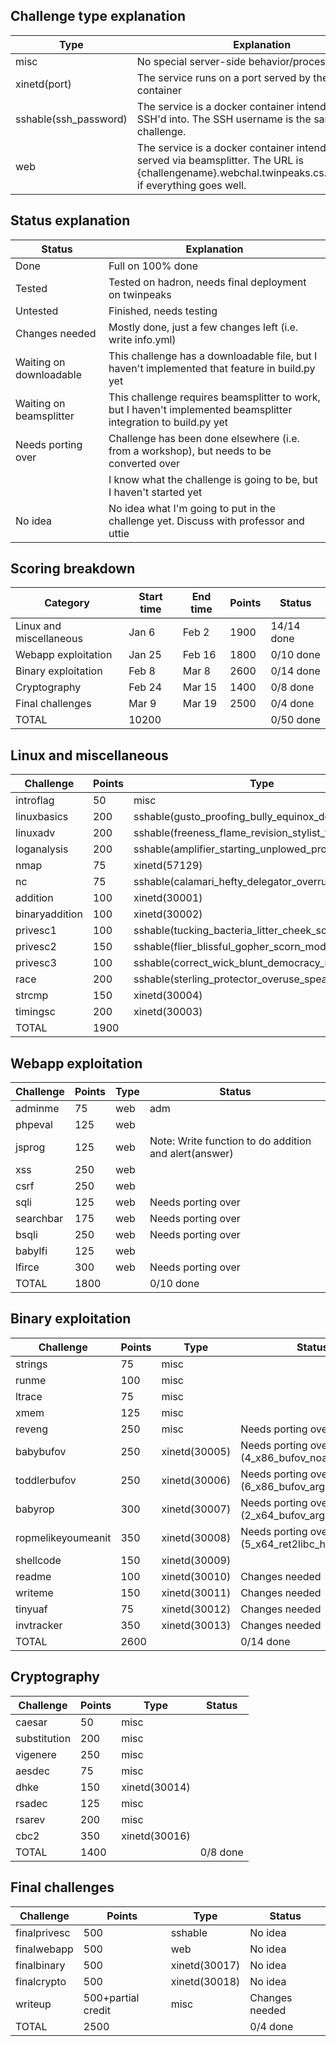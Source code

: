 ## Challenge type explanation
|Type|Explanation|
|-|-|
|misc|No special server-side behavior/processing needed|
|xinetd(port)|The service runs on a port served by the xinetd container|
|sshable(ssh_password)|The service is a docker container intended to be SSH'd into. The SSH username is the same as the challenge.|
|web|The service is a docker container intended to be served via beamsplitter. The URL is {challengename}.webchal.twinpeaks.cs.ucdavis.edu, if everything goes well.|

## Status explanation
|Status|Explanation|
|-|-|
|Done|Full on 100% done|
|Tested|Tested on hadron, needs final deployment on twinpeaks
|Untested|Finished, needs testing|
|Changes needed|Mostly done, just a few changes left (i.e. write info.yml)|
|Waiting on downloadable|This challenge has a downloadable file, but I haven't implemented that feature in build.py yet|
|Waiting on beamsplitter|This challenge requires beamsplitter to work, but I haven't implemented beamsplitter integration to build.py yet|
|Needs porting over|Challenge has been done elsewhere (i.e. from a workshop), but needs to be converted over|
||I know what the challenge is going to be, but I haven't started yet|
|No idea|No idea what I'm going to put in the challenge yet. Discuss with professor and uttie|

## Scoring breakdown
|Category|Start time|End time|Points|Status|
|-|-|-|-|-|
|Linux and miscellaneous|Jan 6|Feb 2|1900|14/14 done|
|Webapp exploitation|Jan 25|Feb 16|1800|0/10 done|
|Binary exploitation|Feb 8|Mar 8|2600|0/14 done|
|Cryptography|Feb 24|Mar 15|1400|0/8 done|
|Final challenges|Mar 9|Mar 19|2500|0/4 done|
|TOTAL|10200|||0/50 done|
## Linux and miscellaneous
|Challenge|Points|Type|Status|
|-|-|-|-|
|introflag|50|misc|Done|
|linuxbasics|200|sshable(gusto_proofing_bully_equinox_deceiving)|Done|
|linuxadv|200|sshable(freeness_flame_revision_stylist_truth)|Done|
|loganalysis|200|sshable(amplifier_starting_unplowed_propose_aflame)|Done|
|nmap|75|xinetd(57129)|Done|
|nc|75|sshable(calamari_hefty_delegator_overrule_props)|Done|
|addition|100|xinetd(30001)|Done|
|binaryaddition|100|xinetd(30002)|Done|
|privesc1|100|sshable(tucking_bacteria_litter_cheek_scrutiny)|Done|
|privesc2|150|sshable(flier_blissful_gopher_scorn_modular)|Done|
|privesc3|100|sshable(correct_wick_blunt_democracy_rare)|Done|
|race|200|sshable(sterling_protector_overuse_spearmint_violet)|Done|
|strcmp|150|xinetd(30004)|Done|
|timingsc|200|xinetd(30003)|Done|
|TOTAL|1900||Done|

## Webapp exploitation
|Challenge|Points|Type|Status|
|-|-|-|-|
|adminme|75|web|adm|
|phpeval|125|web||
|jsprog|125|web|Note: Write function to do addition and alert(answer)|
|xss|250|web||
|csrf|250|web||
|sqli|125|web|Needs porting over|
|searchbar|175|web|Needs porting over|
|bsqli|250|web|Needs porting over|
|babylfi|125|web||
|lfirce|300|web|Needs porting over|
|TOTAL|1800||0/10 done|

## Binary exploitation
|Challenge|Points|Type|Status|
|-|-|-|-|
|strings|75|misc||
|runme|100|misc||
|ltrace|75|misc||
|xmem|125|misc||
|reveng|250|misc|Needs porting over|
|babybufov|250|xinetd(30005)|Needs porting over (4_x86_bufov_noargs)|
|toddlerbufov|250|xinetd(30006)|Needs porting over (6_x86_bufov_args_harder)|
|babyrop|300|xinetd(30007)|Needs porting over (2_x64_bufov_args)|
|ropmelikeyoumeanit|350|xinetd(30008)|Needs porting over (5_x64_ret2libc_harder_static)
|shellcode|150|xinetd(30009)||
|readme|100|xinetd(30010)|Changes needed|
|writeme|150|xinetd(30011)|Changes needed|
|tinyuaf|75|xinetd(30012)|Changes needed|
|invtracker|350|xinetd(30013)|Changes needed|
|TOTAL|2600||0/14 done|

## Cryptography
|Challenge|Points|Type|Status|
|-|-|-|-|
|caesar|50|misc||
|substitution|200|misc||
|vigenere|250|misc||
|aesdec|75|misc||
|dhke|150|xinetd(30014)||
|rsadec|125|misc||
|rsarev|200|misc||
|cbc2|350|xinetd(30016)||
|TOTAL|1400||0/8 done|

## Final challenges
|Challenge|Points|Type|Status|
|-|-|-|-|
|finalprivesc|500|sshable|No idea|
|finalwebapp|500|web|No idea|
|finalbinary|500|xinetd(30017)|No idea|
|finalcrypto|500|xinetd(30018)|No idea|
|writeup|500+partial credit|misc|Changes needed|
|TOTAL|2500||0/4 done|


